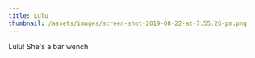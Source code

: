 ```yaml
---
title: Lulu
thumbnail: /assets/images/screen-shot-2019-08-22-at-7.55.26-pm.png
---
```

Lulu! She's a bar wench

